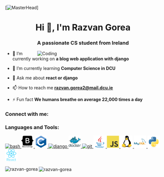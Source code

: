 [![MasterHead](https://www.google.com/imgres?imgurl=https%3A%2F%2Fmedia.istockphoto.com%2Fid%2F1211775125%2Fvector%2Fretro-futuristic-synthwave-retrowave-styled-night-cityscape-with-sunset-on-background-cover.jpg%3Fs%3D612x612%26w%3D0%26k%3D20%26c%3DmS6_JV25a1aQ6NAefB-EKIvi-Kr8KTKB-8Gia4EqxAA%3D&tbnid=tgkf4IjwSUppUM&vet=12ahUKEwjZr66Swqn_AhUCkFwKHZ9mDecQMygFegUIARDcAQ..i&imgrefurl=https%3A%2F%2Fwww.istockphoto.com%2Fillustrations%2Fcyberpunk-background&docid=U9LJkBhiRCjHCM&w=612&h=345&q=cyberpunk%20banner&hl=en-GB&ved=2ahUKEwjZr66Swqn_AhUCkFwKHZ9mDecQMygFegUIARDcAQ)]

<h1 align="center">Hi 👋, I'm Razvan Gorea</h1>
<h3 align="center">A passionate CS student from Ireland</h3>

<img align="right" alt="Coding" width=400 src="https://www.google.com/imgres?imgurl=https%3A%2F%2Fmedia.tenor.com%2F3bTxZ4HdrysAAAAC%2Fpixels-neon.gif&tbnid=cq0MNHqRxa3ApM&vet=12ahUKEwjpwLOHw6n_AhXMSEEAHcFcBW0QxiAoCHoECAAQGA..i&imgrefurl=https%3A%2F%2Ftenor.com%2Fview%2Fpixels-neon-old-80s-hacker-gif-21156226&docid=NWhLRM9hVrPm_M&w=498&h=280&itg=1&q=animated%20cyberpunk%20programmer%20gif&hl=en-GB&ved=2ahUKEwjpwLOHw6n_AhXMSEEAHcFcBW0QxiAoCHoECAAQGA">

- 🔭 I’m currently working on **a blog web application with django**

- 🌱 I’m currently learning **Computer Science in DCU**

- 💬 Ask me about **react or django**

- 📫 How to reach me **razvan.gorea2@mail.dcu.ie**

- ⚡ Fun fact **We humans breathe on average 22,000 times a day**

<h3 align="left">Connect with me:</h3>
<p align="left">
</p>

<h3 align="left">Languages and Tools:</h3>
<p align="left"> <a href="https://www.gnu.org/software/bash/" target="_blank" rel="noreferrer"> <img src="https://www.vectorlogo.zone/logos/gnu_bash/gnu_bash-icon.svg" alt="bash" width="40" height="40"/> </a> <a href="https://getbootstrap.com" target="_blank" rel="noreferrer"> <img src="https://raw.githubusercontent.com/devicons/devicon/master/icons/bootstrap/bootstrap-plain-wordmark.svg" alt="bootstrap" width="40" height="40"/> </a> <a href="https://www.cprogramming.com/" target="_blank" rel="noreferrer"> <img src="https://raw.githubusercontent.com/devicons/devicon/master/icons/c/c-original.svg" alt="c" width="40" height="40"/> </a> <a href="https://www.djangoproject.com/" target="_blank" rel="noreferrer"> <img src="https://cdn.worldvectorlogo.com/logos/django.svg" alt="django" width="40" height="40"/> </a> <a href="https://www.docker.com/" target="_blank" rel="noreferrer"> <img src="https://raw.githubusercontent.com/devicons/devicon/master/icons/docker/docker-original-wordmark.svg" alt="docker" width="40" height="40"/> </a> <a href="https://git-scm.com/" target="_blank" rel="noreferrer"> <img src="https://www.vectorlogo.zone/logos/git-scm/git-scm-icon.svg" alt="git" width="40" height="40"/> </a> <a href="https://www.java.com" target="_blank" rel="noreferrer"> <img src="https://raw.githubusercontent.com/devicons/devicon/master/icons/java/java-original.svg" alt="java" width="40" height="40"/> </a> <a href="https://developer.mozilla.org/en-US/docs/Web/JavaScript" target="_blank" rel="noreferrer"> <img src="https://raw.githubusercontent.com/devicons/devicon/master/icons/javascript/javascript-original.svg" alt="javascript" width="40" height="40"/> </a> <a href="https://www.linux.org/" target="_blank" rel="noreferrer"> <img src="https://raw.githubusercontent.com/devicons/devicon/master/icons/linux/linux-original.svg" alt="linux" width="40" height="40"/> </a> <a href="https://www.mysql.com/" target="_blank" rel="noreferrer"> <img src="https://raw.githubusercontent.com/devicons/devicon/master/icons/mysql/mysql-original-wordmark.svg" alt="mysql" width="40" height="40"/> </a> <a href="https://www.python.org" target="_blank" rel="noreferrer"> <img src="https://raw.githubusercontent.com/devicons/devicon/master/icons/python/python-original.svg" alt="python" width="40" height="40"/> </a> <a href="https://reactjs.org/" target="_blank" rel="noreferrer"> <img src="https://raw.githubusercontent.com/devicons/devicon/master/icons/react/react-original-wordmark.svg" alt="react" width="40" height="40"/> </a> </p>

<p><img align="left" src="https://github-readme-stats.vercel.app/api/top-langs?username=razvan-gorea&show_icons=true&locale=en&layout=compact" alt="razvan-gorea" /></p>

<p>&nbsp;<img align="center" src="https://github-readme-stats.vercel.app/api?username=razvan-gorea&show_icons=true&locale=en" alt="razvan-gorea" /></p>
